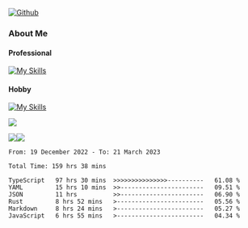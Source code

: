 [![Github](https://img.shields.io/github/followers/RinGoku?label=Follow&style=social)](https://github.com/RinGoku)

### About Me
#### Professional
[![My Skills](https://skillicons.dev/icons?i=react,ts,js,nodejs,java,graphql,firebase,githubactions&theme=light)](https://skillicons.dev)
#### Hobby
[![My Skills](https://skillicons.dev/icons?i=unity,rust,py&theme=light)](https://skillicons.dev)


![](https://github-profile-summary-cards.vercel.app/api/cards/profile-details?username=RinGoku&theme=default)

![](https://github-profile-summary-cards.vercel.app/api/cards/repos-per-language?username=RinGoku&theme=default)![](https://github-profile-summary-cards.vercel.app/api/cards/stats?username=RinGoku&theme=default)

<!--START_SECTION:waka-->

```text
From: 19 December 2022 - To: 21 March 2023

Total Time: 159 hrs 38 mins

TypeScript   97 hrs 30 mins  >>>>>>>>>>>>>>>----------   61.08 %
YAML         15 hrs 10 mins  >>-----------------------   09.51 %
JSON         11 hrs          >>-----------------------   06.90 %
Rust         8 hrs 52 mins   >------------------------   05.56 %
Markdown     8 hrs 24 mins   >------------------------   05.27 %
JavaScript   6 hrs 55 mins   >------------------------   04.34 %
```

<!--END_SECTION:waka-->

